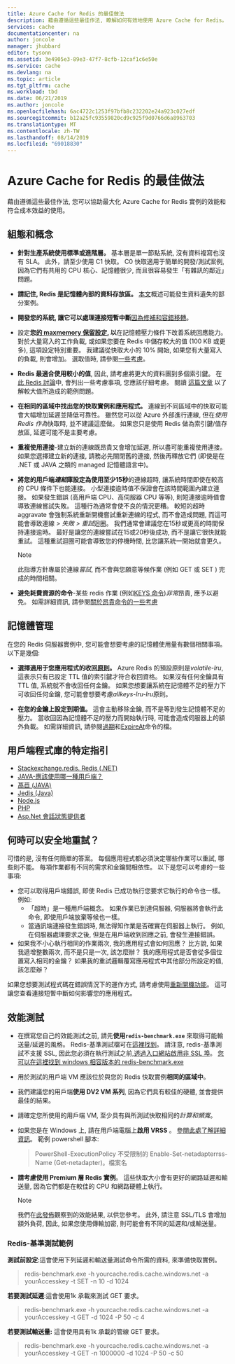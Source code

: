 ```yaml
---
title: Azure Cache for Redis 的最佳做法
description: 藉由遵循這些最佳作法, 瞭解如何有效地使用 Azure Cache for Redis。
services: cache
documentationcenter: na
author: joncole
manager: jhubbard
editor: tysonn
ms.assetid: 3e4905e3-89e3-47f7-8cfb-12caf1c6e50e
ms.service: cache
ms.devlang: na
ms.topic: article
ms.tgt_pltfrm: cache
ms.workload: tbd
ms.date: 06/21/2019
ms.author: joncole
ms.openlocfilehash: 6ac4722c1253f97bfb8c232202e24a923c027edf
ms.sourcegitcommit: b12a25fc93559820cd9c925f9d0766d6a8963703
ms.translationtype: MT
ms.contentlocale: zh-TW
ms.lasthandoff: 08/14/2019
ms.locfileid: "69018830"
---
```

# <a name="best-practices-for-azure-cache-for-redis"></a>Azure Cache for Redis 的最佳做法 
藉由遵循這些最佳作法, 您可以協助最大化 Azure Cache for Redis 實例的效能和符合成本效益的使用。

## <a name="configuration-and-concepts"></a>組態和概念
 * **針對生產系統使用標準或進階層。**  基本層是單一節點系統, 沒有資料複寫也沒有 SLA。 此外，請至少使用 C1 快取。  C0 快取適用于簡單的開發/測試案例, 因為它們有共用的 CPU 核心、記憶體很少, 而且很容易發生「有雜訊的鄰近」問題。

 * **請記住, Redis 是記憶體內部的資料存放區。**  [本文](https://gist.github.com/JonCole/b6354d92a2d51c141490f10142884ea4#file-whathappenedtomydatainredis-md)概述可能發生資料遺失的部分案例。

 * **開發您的系統, 讓它可以處理連接短暫中斷**[因為修補和容錯移轉](https://gist.github.com/JonCole/317fe03805d5802e31cfa37e646e419d#file-azureredis-patchingexplained-md)。

 * 設定**您[的 maxmemory 保留設定](cache-configure.md#maxmemory-policy-and-maxmemory-reserved), 以**在記憶體壓力條件下改善系統回應能力。  對於大量寫入的工作負載, 或如果您要在 Redis 中儲存較大的值 (100 KB 或更多), 這項設定特別重要。  我建議從快取大小的 10% 開始, 如果您有大量寫入的負載, 則會增加。 選取值時, 請參閱[一些考慮](cache-how-to-troubleshoot.md#considerations-for-memory-reservations)。

 * **Redis 最適合使用較小的值**, 因此, 請考慮將更大的資料團到多個索引鍵。  在[此 Redis 討論](https://stackoverflow.com/questions/55517224/what-is-the-ideal-value-size-range-for-redis-is-100kb-too-large/)中, 會列出一些考慮事項, 您應該仔細考慮。  閱讀 [這篇文章](cache-how-to-troubleshoot.md#large-requestresponse-size) 以了解較大值所造成的範例問題。

 * **在相同的區域中找出您的快取實例和應用程式。**  連線到不同區域中的快取可能會大幅增加延遲並降低可靠性。  雖然您可以從 Azure 外部進行連線, 但在*使用 Redis 作為*快取時, 並不建議這麼做。  如果您只是使用 Redis 做為索引鍵/值存放區, 延遲可能不是主要考慮。 

 * **重複使用連接**-建立新的連線既昂貴又會增加延遲, 所以盡可能重複使用連接。 如果您選擇建立新的連接, 請務必先關閉舊的連接, 然後再釋放它們 (即使是在 .NET 或 JAVA 之類的 managed 記憶體語言中)。

 * **將您的用戶端*連結*庫設定為使用至少15秒**的連線超時, 讓系統時間即使在較高的 CPU 條件下也能連接。  小型連接逾時值不保證會在該時間範圍內建立連接。  如果發生錯誤 (高用戶端 CPU、高伺服器 CPU 等等), 則短連接逾時值會導致連線嘗試失敗。 這種行為通常會使不良的情況更糟。  較短的超時 aggravate 會強制系統重新開機嘗試重新連線的程式, 而不會造成問題, 而這可能會導致連線 *> 失敗 > 重試*迴圈。 我們通常會建議您在15秒或更高的時間保持連接逾時。 最好是讓您的連線嘗試在15或20秒後成功, 而不是讓它很快就能重試。 這種重試迴圈可能會導致您的停機時間, 比您讓系統一開始就會更久。  
     > [!NOTE]
     > 此指導方針專屬於連線*嘗試*, 而不會與您願意等候作業 (例如 GET 或 SET ) 完成的時間相關。
 

 * **避免耗費資源的命令**-某些 redis 作業 (例如[KEYS 命令](https://redis.io/commands/keys))*非常*昂貴, 應予以避免。  如需詳細資訊, 請參閱[關於昂貴命令的一些考慮](cache-how-to-troubleshoot.md#expensive-commands)


 
## <a name="memory-management"></a>記憶體管理
在您的 Redis 伺服器實例中, 您可能會想要考慮的記憶體使用量有數個相關事項。  以下是幾個:

 * **選擇適用于您應用程式的收回[原則](https://redis.io/topics/lru-cache)。**  Azure Redis 的預設原則是*volatile-lru*, 這表示只有已設定 TTL 值的索引鍵才符合收回資格。  如果沒有任何金鑰具有 TTL 值, 系統就不會收回任何金鑰。  如果您想要讓系統在記憶體不足的壓力下可收回任何金鑰, 您可能會想要考慮*allkeys-lru-lru*原則。

 * **在您的金鑰上設定到期值。**  這會主動移除金鑰, 而不是等到發生記憶體不足的壓力。  當收回因為記憶體不足的壓力而開始執行時, 可能會造成伺服器上的額外負載。  如需詳細資訊, 請參閱[過期](https://redis.io/commands/expire)和[ExpireAt](https://redis.io/commands/expireat)命令的檔。
 
## <a name="client-library-specific-guidance"></a>用戶端程式庫的特定指引
 * [Stackexchange.redis. Redis (.NET)](https://gist.github.com/JonCole/925630df72be1351b21440625ff2671f#file-redis-bestpractices-stackexchange-redis-md)
 * [JAVA-應該使用哪一種用戶端？](https://gist.github.com/warrenzhu25/1beb02a09b6afd41dff2c27c53918ce7#file-azure-redis-java-best-practices-md)
 * [萵苣 (JAVA)](https://gist.github.com/warrenzhu25/181ccac7fa70411f7eb72aff23aa8a6a#file-azure-redis-lettuce-best-practices-md)
 * [Jedis (Java)](https://gist.github.com/JonCole/925630df72be1351b21440625ff2671f#file-redis-bestpractices-java-jedis-md)
 * [Node.js](https://gist.github.com/JonCole/925630df72be1351b21440625ff2671f#file-redis-bestpractices-node-js-md)
 * [PHP](https://gist.github.com/JonCole/925630df72be1351b21440625ff2671f#file-redis-bestpractices-php-md)
 * [Asp.Net 會話狀態提供者](https://gist.github.com/JonCole/925630df72be1351b21440625ff2671f#file-redis-bestpractices-session-state-provider-md)


## <a name="when-is-it-safe-to-retry"></a>何時可以安全地重試？
可惜的是, 沒有任何簡單的答案。  每個應用程式都必須決定哪些作業可以重試, 哪些則不能。  每項作業都有不同的需求和金鑰間相依性。  以下是您可以考慮的一些事項:

 * 您可以取得用戶端錯誤, 即使 Redis 已成功執行您要求它執行的命令也一樣。  例如:
     - 「超時」是一種用戶端概念。  如果作業已到達伺服器, 伺服器將會執行此命令, 即使用戶端放棄等候也一樣。  
     - 當通訊端連接發生錯誤時, 無法得知作業是否確實在伺服器上執行。  例如, 在伺服器處理要求之後, 但是在用戶端收到回應之前, 會發生連接錯誤。
 *  如果我不小心執行相同的作業兩次, 我的應用程式會如何回應？  比方說, 如果我遞增整數兩次, 而不是只是一次, 該怎麼辦？  我的應用程式是否會從多個位置寫入相同的金鑰？  如果我的重試邏輯覆寫應用程式中其他部分所設定的值, 該怎麼辦？

如果您想要測試程式碼在錯誤情況下的運作方式, 請考慮使用[重新開機功能](cache-administration.md#reboot)。 這可讓您查看連接短暫中斷如何影響您的應用程式。

## <a name="performance-testing"></a>效能測試
 * 在撰寫您自己的效能測試之前, 請先**使用`redis-benchmark.exe`** 來取得可能輸送量/延遲的風格。  Redis-基準測試檔可在[這裡找到](https://redis.io/topics/benchmarks)。  請注意, redis-基準測試不支援 SSL, 因此您必須在執行測試之前,[透過入口網站啟用非 SSL 埠](cache-configure.md#access-ports)。  [您可以在這裡找到 windows 相容版本的 redis-benchmark.exe](https://github.com/MSOpenTech/redis/releases)
 * 用於測試的用戶端 VM 應該位於與您的 Redis 快取實例**相同的區域中**。
 * 我們建議您的用戶端**使用 DV2 VM 系列**, 因為它們具有較佳的硬體, 並會提供最佳的結果。
 * 請確定您所使用的用戶端 VM, 至少具有與所測試快取相同的*計算和頻寬*。 
 * 如果您是在 Windows 上, 請在用戶端電腦上**啟用 VRSS** 。  [參閱此處了解詳細資訊](https://technet.microsoft.com/library/dn383582(v=ws.11).aspx)。  範例 powershell 腳本:
     >PowerShell-ExecutionPolicy 不受限制的 Enable-Set-netadapterrss-Name (Get-netadapter)。檔案名 
     
 * **請考慮使用 Premium 層 Redis 實例**。  這些快取大小會有更好的網路延遲和輸送量, 因為它們都是在較佳的 CPU 和網路硬體上執行。
 
     > [!NOTE]
     > 我們在[此發佈](cache-faq.md#azure-cache-for-redis-performance)觀察到的效能結果, 以供您參考。   此外, 請注意 SSL/TLS 會增加額外負荷, 因此, 如果您使用傳輸加密, 則可能會有不同的延遲和/或輸送量。
 
### <a name="redis-benchmark-examples"></a>Redis-基準測試範例
**測試前設定**:這會使用下列延遲和輸送量測試命令所需的資料, 來準備快取實例。
> redis-benchmark.exe -h yourcache.redis.cache.windows.net -a yourAccesskey -t SET -n 10 -d 1024 

**若要測試延遲**:這會使用1k 承載來測試 GET 要求。
> redis-benchmark.exe -h yourcache.redis.cache.windows.net -a yourAccesskey -t GET -d 1024 -P 50 -c 4

**若要測試輸送量:** 這會使用具有1k 承載的管線 GET 要求。
> redis-benchmark.exe -h yourcache.redis.cache.windows.net -a yourAccesskey -t  GET -n 1000000 -d 1024 -P 50  -c 50
